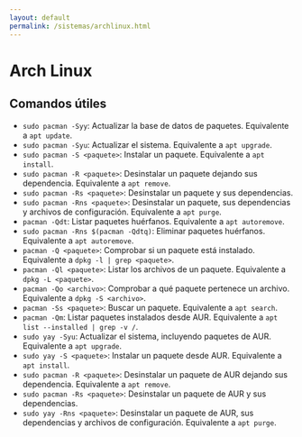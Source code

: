 ```yaml
---
layout: default
permalink: /sistemas/archlinux.html
---
```


# Arch Linux

## Comandos útiles

* `sudo pacman -Syy`: Actualizar la base de datos de paquetes. Equivalente a `apt update`.
* `sudo pacman -Syu`: Actualizar el sistema. Equivalente a `apt upgrade`.
* `sudo pacman -S <paquete>`: Instalar un paquete. Equivalente a `apt install`.
* `sudo pacman -R <paquete>`: Desinstalar un paquete dejando sus dependencia. Equivalente a `apt remove`.
* `sudo pacman -Rs <paquete>`: Desinstalar un paquete y sus dependencias.
* `sudo pacman -Rns <paquete>`: Desinstalar un paquete, sus dependencias y archivos de configuración. Equivalente a `apt purge`.
* `pacman -Qdt`: Listar paquetes huérfanos. Equivalente a `apt autoremove`.
* `sudo pacman -Rns $(pacman -Qdtq)`: Eliminar paquetes huérfanos. Equivalente a `apt autoremove`.
* `pacman -Q <paquete>`: Comprobar si un paquete está instalado. Equivalente a `dpkg -l | grep <paquete>`.
* `pacman -Ql <paquete>`: Listar los archivos de un paquete. Equivalente a `dpkg -L <paquete>`.
* `pacman -Qo <archivo>`: Comprobar a qué paquete pertenece un archivo. Equivalente a `dpkg -S <archivo>`.
* `pacman -Ss <paquete>`: Buscar un paquete. Equivalente a `apt search`.
* `pacman -Qm`: Listar paquetes instalados desde AUR. Equivalente a `apt list --installed | grep -v /`.
* `sudo yay -Syu`: Actualizar el sistema, incluyendo paquetes de AUR. Equivalente a `apt upgrade`.
* `sudo yay -S <paquete>`: Instalar un paquete desde AUR. Equivalente a `apt install`.
* `sudo pacman -R <paquete>`: Desinstalar un paquete de AUR dejando sus dependencia. Equivalente a `apt remove`.
* `sudo pacman -Rs <paquete>`: Desinstalar un paquete de AUR y sus dependencias.
* `sudo yay -Rns <paquete>`: Desinstalar un paquete de AUR, sus dependencias y archivos de configuración. Equivalente a `apt purge`.
